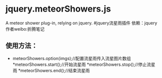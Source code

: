 # jquery.meteorShowers.js
A meteor shower plug-in, relying on jquery.
#jquery流星雨插件
  依赖：jquery
  作者weibo:折腾笔记
## 使用方法：
 * meteorShowers.option(imgs);//配置流星雨传入流星图片数组
 *meteorShowers.start();//开始流星雨
 *meteorShowers.stop();//停止流星雨
 *meteorShowers.end();//结束流星雨

